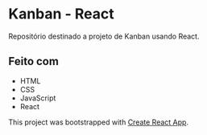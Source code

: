 # Kanban - React

Repositório destinado a projeto de Kanban usando React.

## Feito com
- HTML
- CSS
- JavaScript
- React

This project was bootstrapped with [Create React App](https://github.com/facebook/create-react-app).


